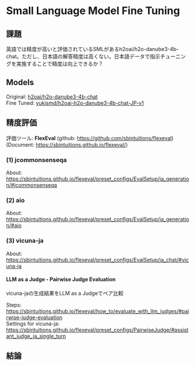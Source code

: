 # Small Language Model Fine Tuning

## 課題
英語では精度が高いと評価されているSMLがあるh2oai/h2o-danube3-4b-chat。ただし、日本語の解答精度は高くない。日本語データで指示チューニングを実施することで精度は向上できるか？

## Models
Original: [h2oai/h2o-danube3-4b-chat](https://huggingface.co/h2oai/h2o-danube3-4b-chat)  
Fine Tuned: [yukismd/h2oai-h2o-danube3-4b-chat-JP-v1](https://huggingface.co/yukismd/h2oai-h2o-danube3-4b-chat-JP-v1)

## 精度評価
評価ツール: **FlexEval** (github: https://github.com/sbintuitions/flexeval) (Document: https://sbintuitions.github.io/flexeval/)

### (1) jcommonsenseqa  
About: https://sbintuitions.github.io/flexeval/preset_configs/EvalSetup/ja_generation/#jcommonsenseqa


### (2) aio  
About: https://sbintuitions.github.io/flexeval/preset_configs/EvalSetup/ja_generation/#aio

### (3) vicuna-ja  
About: https://sbintuitions.github.io/flexeval/preset_configs/EvalSetup/ja_chat/#vicuna-ja

#### LLM as a Judge - Pairwise Judge Evaluation  
vicuna-jaの生成結果をLLM as a Judgeでペア比較  

Steps: https://sbintuitions.github.io/flexeval/how_to/evaluate_with_llm_judges/#pairwise-judge-evaluation  
Settings for vicuna-ja: https://sbintuitions.github.io/flexeval/preset_configs/PairwiseJudge/#assistant_judge_ja_single_turn



## 結論

